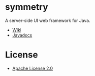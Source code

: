 symmetry
========

A server-side UI web framework for Java.

* [Wiki](https://github.com/markhobson/symmetry/wiki)
* [Javadocs](http://markhobson.github.com/symmetry/apidocs/)

# License

* [Apache License 2.0](http://www.apache.org/licenses/LICENSE-2.0.html)
